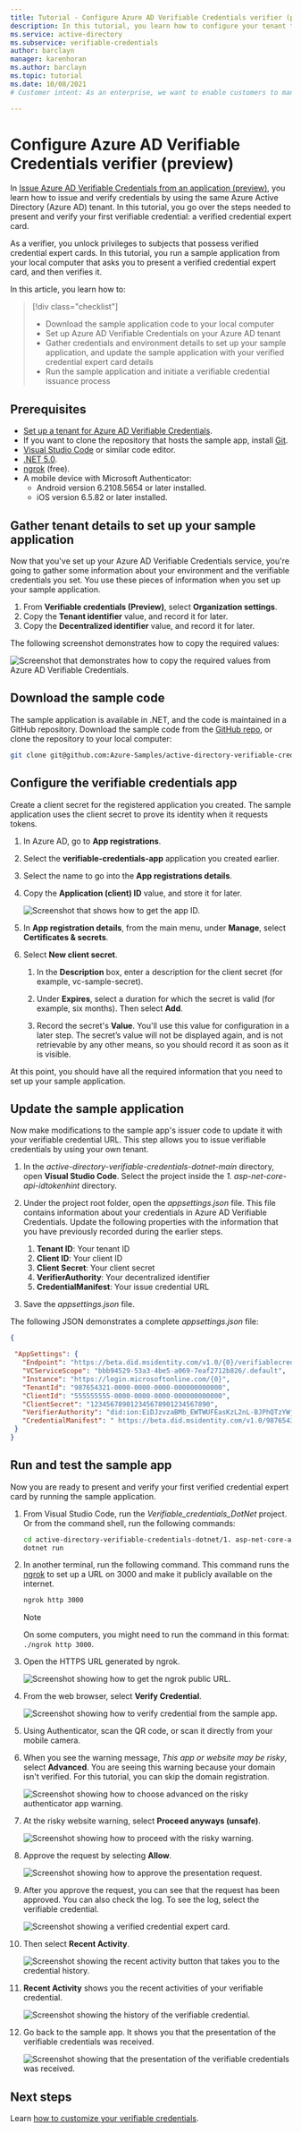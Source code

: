 ```yaml
---
title: Tutorial - Configure Azure AD Verifiable Credentials verifier (preview)
description: In this tutorial, you learn how to configure your tenant to verify credentials.
ms.service: active-directory
ms.subservice: verifiable-credentials
author: barclayn
manager: karenhoran
ms.author: barclayn
ms.topic: tutorial
ms.date: 10/08/2021
# Customer intent: As an enterprise, we want to enable customers to manage information about themselves by using verifiable credentials.

---
```


# Configure Azure AD Verifiable Credentials verifier (preview)

In [Issue Azure AD Verifiable Credentials from an application (preview)](verifiable-credentials-configure-issuer.md), you learn how to issue and verify credentials by using the same Azure Active Directory (Azure AD) tenant. In this tutorial, you go over the steps needed to present and verify your first verifiable credential: a verified credential expert card.

As a verifier, you unlock privileges to subjects that possess verified credential expert cards. In this tutorial, you run a sample application from your local computer that asks you to present a verified credential expert card, and then verifies it.

In this article, you learn how to:

> [!div class="checklist"]
>
> - Download the sample application code to your local computer
> - Set up Azure AD Verifiable Credentials on your Azure AD tenant
> - Gather credentials and environment details to set up your sample application, and update the sample application with your verified credential expert card details
> - Run the sample application and initiate a verifiable credential issuance process

## Prerequisites

- [Set up a tenant for Azure AD Verifiable Credentials](verifiable-credentials-configure-tenant.md).
- If you want to clone the repository that hosts the sample app, install [Git](https://git-scm.com/downloads).
- [Visual Studio Code](https://code.visualstudio.com/Download) or similar code editor.
- [.NET 5.0](https://dotnet.microsoft.com/download/dotnet/5.0).
- [ngrok](https://ngrok.com/) (free).
- A mobile device with Microsoft Authenticator:
  - Android version 6.2108.5654 or later installed.
  - iOS version 6.5.82 or later installed.

## Gather tenant details to set up your sample application

Now that you've set up your Azure AD Verifiable Credentials service, you're going to gather some information about your environment and the verifiable credentials you set. You use these pieces of information when you set up your sample application.

1. From **Verifiable credentials (Preview)**, select **Organization settings**.
1. Copy the **Tenant identifier** value, and record it for later.
1. Copy the **Decentralized identifier** value, and record it for later.

The following screenshot demonstrates how to copy the required values:

![Screenshot that demonstrates how to copy the required values from Azure AD Verifiable Credentials.](media/verifiable-credentials-configure-verifier/tenant-settings.png)

## Download the sample code

The sample application is available in .NET, and the code is maintained in a GitHub repository. Download the sample code from the [GitHub repo](https://github.com/Azure-Samples/active-directory-verifiable-credentials-dotnet), or clone the repository to your local computer:

```bash
git clone git@github.com:Azure-Samples/active-directory-verifiable-credentials-dotnet.git 
```

## Configure the verifiable credentials app

Create a client secret for the registered application you created. The sample application uses the client secret to prove its identity when it requests tokens.

1. In Azure AD, go to **App registrations**.

1. Select the **verifiable-credentials-app** application you created earlier.

1. Select the name to go into the **App registrations details**.

1. Copy the **Application (client) ID** value, and store it for later. 

    ![Screenshot that shows how to get the app ID.](media/verifiable-credentials-configure-verifier/get-app-id.png)

1. In **App registration details**, from the main menu, under **Manage**, select **Certificates & secrets**.

1. Select **New client secret**.

    1. In the **Description** box, enter a description for the client secret (for example, vc-sample-secret).

    1. Under **Expires**, select a duration for which the secret is valid (for example, six months). Then select **Add**.

    1. Record the secret's **Value**. You'll use this value for configuration in a later step. The secret’s value will not be displayed again, and is not retrievable by any other means, so you should record it as soon as it is visible.

At this point, you should have all the required information that you need to set up your sample application.

## Update the sample application

Now make modifications to the sample app's issuer code to update it with your verifiable credential URL. This step allows you to issue verifiable credentials by using your own tenant.

1. In the *active-directory-verifiable-credentials-dotnet-main* directory, open **Visual Studio Code**. Select the project inside the *1. asp-net-core-api-idtokenhint* directory.

1. Under the project root folder, open the *appsettings.json* file. This file contains information about your credentials in Azure AD Verifiable Credentials. Update the following properties with the information that you have previously recorded during the earlier steps.

    1. **Tenant ID**: Your tenant ID
    1. **Client ID**: Your client ID
    1. **Client Secret**: Your client secret
    1. **VerifierAuthority**: Your decentralized identifier
    1. **CredentialManifest**: Your issue credential URL

1. Save the *appsettings.json* file.

The following JSON demonstrates a complete *appsettings.json* file:

```json
{

 "AppSettings": {
   "Endpoint": "https://beta.did.msidentity.com/v1.0/{0}/verifiablecredentials/request",
   "VCServiceScope": "bbb94529-53a3-4be5-a069-7eaf2712b826/.default",
   "Instance": "https://login.microsoftonline.com/{0}",
   "TenantId": "987654321-0000-0000-0000-000000000000",
   "ClientId": "555555555-0000-0000-0000-000000000000",
   "ClientSecret": "123456789012345678901234567890",
   "VerifierAuthority": "did:ion:EiDJzvzaBMb_EWTWUFEasKzL2nL-BJPhQTzYWjA_rRz3hQ:eyJkZWx0YSI6eyJwYXRjaGVzIjpbeyJhY3Rpb24iOiJyZXBsYWNlIiwiZG9jdW1lbnQiOnsicHVibGljS2V5cyI6W3siaWQiOiJzaWdfMmNhMzY2YmUiLCJwdWJsaWNLZXlKd2siOnsiY3J2Ijoic2VjcDI1NmsxIiwia3R5IjoiRUMiLCJ4IjoiZDhqYmduRkRGRElzR1ZBTWx5aDR1b2RwOGV4Q2dpV3dWUGhqM0N...",
   "CredentialManifest": " https://beta.did.msidentity.com/v1.0/987654321-0000-0000-0000-000000000000/verifiableCredential/contracts/VerifiedCredentialExpert"
 }
}
```

## Run and test the sample app

Now you are ready to present and verify your first verified credential expert card by running the sample application.

1. From Visual Studio Code, run the *Verifiable_credentials_DotNet* project. Or from the command shell, run the following commands:

    ```bash
    cd active-directory-verifiable-credentials-dotnet/1. asp-net-core-api-idtokenhint  dotnet build "asp-net-core-api-idtokenhint.csproj" -c Debug -o .\bin\Debug\netcoreapp3.1  
    dotnet run
    ```

1. In another terminal, run the following command. This command runs the [ngrok](https://ngrok.com/) to set up a URL on 3000 and make it publicly available on the internet.

    ```bash
    ngrok http 3000 
    ```
    
    >[!NOTE]
    > On some computers, you might need to run the command in this format: `./ngrok http 3000`.

1. Open the HTTPS URL generated by ngrok.

    ![Screenshot showing how to get the ngrok public URL.](media/verifiable-credentials-configure-verifier/run-ngrok.png)

1. From the web browser, select **Verify Credential**.

    ![Screenshot showing how to verify credential from the sample app.](media/verifiable-credentials-configure-verifier/verify-credential.png)

1. Using Authenticator, scan the QR code, or scan it directly from your mobile camera.

1. When you see the warning message, *This app or website may be risky*, select **Advanced**. You are seeing this warning because your domain isn't verified. For this tutorial, you can skip the domain registration.  

    ![Screenshot showing how to choose advanced on the risky authenticator app warning.](media/verifiable-credentials-configure-verifier/at-risk.png)
    

1. At the risky website warning, select **Proceed anyways (unsafe)**.  
 
    ![Screenshot showing how to proceed with the risky warning.](media/verifiable-credentials-configure-verifier/proceed-anyway.png)

1. Approve the request by selecting **Allow**.

    ![Screenshot showing how to approve the presentation request.](media/verifiable-credentials-configure-verifier/approve-presentation-request.jpg)

1. After you approve the request, you can see that the request has been approved. You can also check the log. To see the log, select the verifiable credential.

    ![Screenshot showing a verified credential expert card.](media/verifiable-credentials-configure-verifier/verifable-credential-info.png)

1. Then select **Recent Activity**.  

    ![Screenshot showing the recent activity button that takes you to the credential history.](media/verifiable-credentials-configure-verifier/verifable-credential-history.jpg)

1. **Recent Activity** shows you the recent activities of your verifiable credential.

    ![Screenshot showing the history of the verifiable credential.](media/verifiable-credentials-configure-issuer/verify-credential-history.jpg)

1. Go back to the sample app. It shows you that the presentation of the verifiable credentials was received.

    ![Screenshot showing that the presentation of the verifiable credentials was received.](media/verifiable-credentials-configure-verifier/presentation-received.png)

## Next steps

Learn [how to customize your verifiable credentials](credential-design.md).
